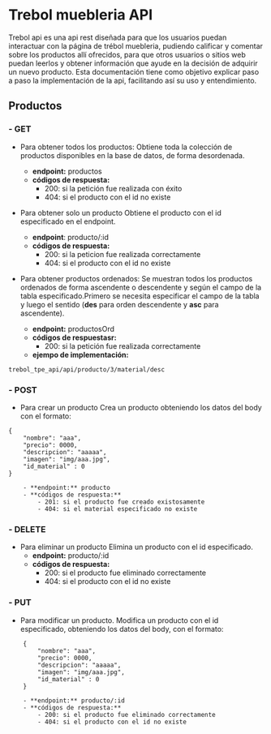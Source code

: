 # Trebol muebleria API

Trebol api es una api rest diseñada para que los usuarios puedan interactuar con la página de trébol muebleria, pudiendo calificar y comentar sobre los productos allí ofrecidos, para que otros usuarios o sitios web puedan leerlos y obtener información que ayude en la decisión de adquirir un nuevo producto.
Esta documentación tiene como objetivo explicar paso a paso la implementación de la api, facilitando así su uso y entendimiento.


## Productos
### - GET
- Para obtener todos los productos:
Obtiene toda la colección de productos disponibles en la base de datos, de forma desordenada. 
	-  **endpoint:** productos
	- **códigos de respuesta:**
		-  200: si la petición fue realizada con éxito
		-  404: si el producto con el id no existe

- Para obtener solo un producto
Obtiene el producto con el id especificado en el endpoint.
	- **endpoint**: producto/:id
	- **códigos de respuesta:**
		- 200: si la peticion fue realizada correctamente
		- 404: si el producto con el id no existe

- Para obtener productos ordenados:
Se muestran todos los productos ordenados de forma ascendente o descendente y según el campo de la tabla especificado.Primero se necesita especificar el campo de la tabla y luego el sentido (**des** para orden descendente y **asc** para ascendente).
	- **endpoint:** productosOrd
	- **códigos de respuestasr:**
		- 200: si la petición fue realizada correctamente
	- **ejempo de implementación:**
```
trebol_tpe_api/api/producto/3/material/desc
```
### - POST
- Para crear un producto
Crea un producto obteniendo los datos del body con el formato:
```
{
	"nombre": "aaa",
	"precio": 0000,
	"descripcion": "aaaaa",
	"imagen": "img/aaa.jpg",
	"id_material" : 0
}
```
		- **endpoint:** producto
		- **códigos de respuesta:**
			- 201: si el producto fue creado existosamente
			- 404: si el material especificado no existe

### - DELETE
- Para eliminar un producto
Elimina un producto con el id especificado.
	- **endpoint:** producto/:id
	- **códigos de respuesta:** 
		- 200: si el producto fue eliminado correctamente
		- 404: si el producto con el id no existe

### - PUT
- Para modificar un producto.
Modifica un producto con el id especificado, obteniendo los datos del body, con el formato:
```
	{
		"nombre": "aaa",
		"precio": 0000,
		"descripcion": "aaaaa",
		"imagen": "img/aaa.jpg",
		"id_material" : 0
	}
```



		- **endpoint:** producto/:id
		- **códigos de respuesta:**
		 	- 200: si el producto fue eliminado correctamente
			- 404: si el producto con el id no existe

